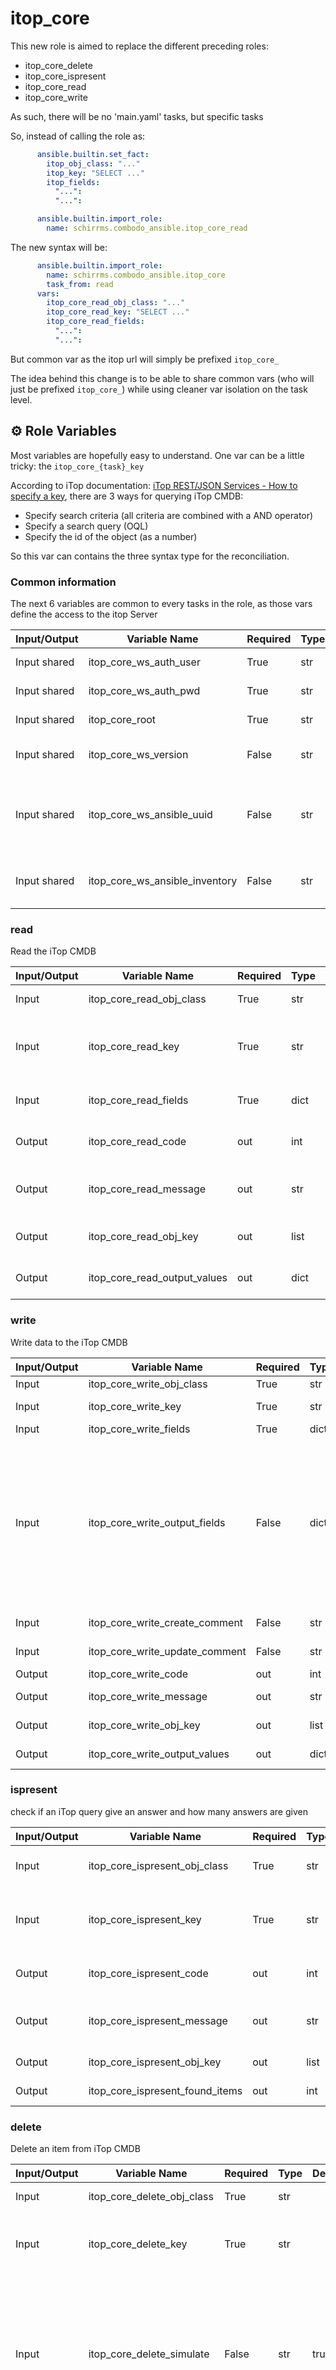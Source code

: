 # itop_core

This new role is aimed to replace the different preceding roles:

* itop_core_delete
* itop_core_ispresent
* itop_core_read
* itop_core_write

As such, there will be no 'main.yaml' tasks, but specific tasks

So, instead of calling the role as:

~~~yaml
      ansible.builtin.set_fact:
        itop_obj_class: "..."
        itop_key: "SELECT ..."
        itop_fields:
          "...":
          "...":

      ansible.builtin.import_role:
        name: schirrms.combodo_ansible.itop_core_read
~~~

The new syntax will be:

~~~yaml
      ansible.builtin.import_role:
        name: schirrms.combodo_ansible.itop_core
        task_from: read
      vars:
        itop_core_read_obj_class: "..."
        itop_core_read_key: "SELECT ..."
        itop_core_read_fields:
          "...":
          "...":
~~~

But common var as the itop url will simply be prefixed `itop_core_`

The idea behind this change is to be able to share common vars (who will just
be prefixed `itop_core_`) while using cleaner var isolation on the task level.

## ⚙️ Role Variables

Most variables are hopefully easy to understand. One var can be a little tricky:
the `itop_core_{task}_key`

According to iTop documentation: [iTop REST/JSON Services - How to specify a key](https://www.itophub.io/wiki/page?id=latest:advancedtopics:rest_json#how_to_specify_a_key),
there are 3 ways for querying iTop CMDB:

* Specify search criteria (all criteria are combined with a AND operator)
* Specify a search query (OQL)
* Specify the id of the object (as a number)

So this var can contains the three syntax type for the reconciliation.

### Common information

The next 6 variables are common to every tasks in the role, as those vars define
the access to the itop Server

| Input/Output | Variable Name                   | Required | Type | Default  | Description |
|--------------|---------------------------------|----------|------|----------|-------------|
| Input shared | itop_core_ws_auth_user          | True     | str  |          | iTop Rest Username |
| Input shared | itop_core_ws_auth_pwd           | True     | str  |          | iTop Rest Password |
| Input shared | itop_core_root                  | True     | str  |          | iTop server URL |
| Input shared | itop_core_ws_version            | False    | str  | 1.3      | Web Service version |
| Input shared | itop_core_ws_ansible_uuid       | False    | str  | ANS_APP1 | UUID in iTop of the Ansible application to work with |
| Input shared | itop_core_ws_ansible_inventory  | False    | str  | ANS_ITOP | Name of the Inventory to consider |

### read

Read the iTop CMDB

| Input/Output | Variable Name                   | Required | Type | Default  | Description |
|--------------|---------------------------------|----------|------|----------|-------------|
| Input        | itop_core_read_obj_class        | True     | str  |          | Class of CI to read |
| Input        | itop_core_read_key              | True     | str  |          | Set of attributes to be used for the reconciliation |
| Input        | itop_core_read_fields           | True     | dict |          | Set of attributes to be sent back |
| Output       | itop_core_read_code             | out      | int  |          | Return code sent by iTop's API |
| Output       | itop_core_read_message          | out      | str  |          | Error message sent by iTop's API |
| Output       | itop_core_read_obj_key          | out      | list |          | Keys (ids) of the queried CI |
| Output       | itop_core_read_output_values    | out      | dict |          | All values for the selected fields |

### write

Write data to the iTop CMDB

| Input/Output | Variable Name                   | Required | Type | Default  | Description |
|--------------|---------------------------------|----------|------|----------|-------------|
| Input        | itop_core_write_obj_class       | True     | str  |          | Class of CI to create or update |
| Input        | itop_core_write_key             | True     | str  |          | Set of attributes to be used for the reconciliation |
| Input        | itop_core_write_fields          | True     | dict |          | Set of attributes to be written |
| Input        | itop_core_write_output_fields   | False    | dict |          | Set of attributes to be sent back<br>After creating or updating a CI, this task read the result and<br>Send back the new values in the dict `itop_core_write_output_values`<br>by default, the returned value list is the list defined in `itop_core_write_fields`<br>If `itop_core_write_output_fields` is set, then this define the list of values that will be sent back |
| Input        | itop_core_write_create_comment  | False    | str  |          | A comment set in iTop while creating an object |
| Input        | itop_core_write_update_comment  | False    | str  |          | A comment set in iTop while updating an object |
| Output       | itop_core_write_code            | out      | int  |          | Return code sent by iTop's API |
| Output       | itop_core_write_message         | out      | str  |          | Error message sent by iTop's API |
| Output       | itop_core_write_obj_key         | out      | list |          | Key of the created or updated CI |
| Output       | itop_core_write_output_values   | out      | dict |          | values of the fields after creation/update |

### ispresent

check if an iTop query give an answer and how many answers are given

| Input/Output | Variable Name                   | Required | Type | Default  | Description |
|--------------|---------------------------------|----------|------|----------|-------------|
| Input        | itop_core_ispresent_obj_class   | True     | str  |          | Class of CI to create or update |
| Input        | itop_core_ispresent_key         | True     | str  |          | Set of attributes to be used for the reconciliation |
| Output       | itop_core_ispresent_code        | out      | int  |          | Return code sent by iTop's API |
| Output       | itop_core_ispresent_message     | out      | str  |          | Error message sent by iTop's API |
| Output       | itop_core_ispresent_obj_key     | out      | list |          | Key of the CI found |
| Output       | itop_core_ispresent_found_items | out      | int  |          | number of items found |

### delete

Delete an item from iTop CMDB

| Input/Output | Variable Name                   | Required | Type | Default  | Description |
|--------------|---------------------------------|----------|------|----------|-------------|
| Input        | itop_core_delete_obj_class      | True     | str  |          | Class of CI to delete |
| Input        | itop_core_delete_key            | True     | str  |          | Set of attributes to be used for the reconciliation |
| Input        | itop_core_delete_simulate       | False    | str  | true     | Determines if the deletion is to be done<br>if set to 'false', the deletion will be done<br>if set to 'true', there will be no actual deletion |
| Input        | itop_core_delete_comment        | False    | str  |          | A comment set in iTop while deleting an object |
| Output       | itop_core_delete_code           | out      | int  |          | Return code sent by iTop's API |
| Output       | itop_core_delete_message        | out      | str  |          | Error message sent by iTop's API |
| Output       | itop_core_delete_obj_key        | out      | list |          | Key of the deleted CI |
